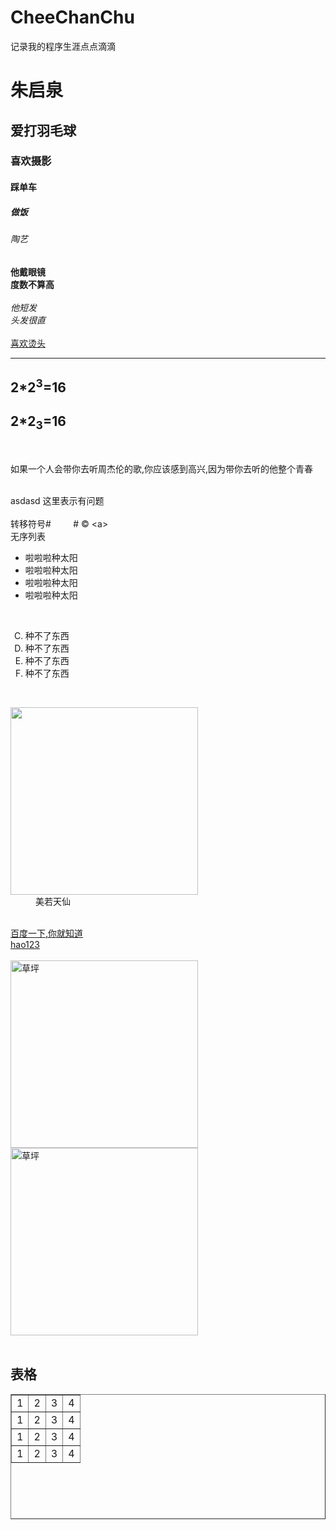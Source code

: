 # CheeChanChu
记录我的程序生涯点点滴滴
<!DOCTYPE html>
<html lang="en">
<head>
    <meta charset="UTF-8">
    <meta name="viewport" content="width=, initial-scale=1.0">
    <title>Document</title>
</head>
<body>
    <h1>朱启泉</h1>
    <h2>爱打羽毛球</h2>
    <h3>喜欢摄影</h3>
    <h4>踩单车</h4>
    <h5>做饭</h5>
    <h6>陶艺</h6>
    <b>他戴眼镜</b><br>
    <strong>度数不算高</strong><br>
<br>
    <i>他短发</i><br>
    <em>头发很直</em><br>
<br>
    <u>喜欢烫头</u><br>
    <hr>
    <h2>2*2<sup>3</sup>=16</h2>
    <h2>2*2<sub>3</sub>=16</h2><br>
    <p>
        如果一个人会带你去听周杰伦的歌,你应该感到高兴,因为带你去听的他整个青春
    </p><br>
    <span>
        asdasd    这里表示有问题
    </span><br><br>
    转移符号#&nbsp;&nbsp;&nbsp;&nbsp;&nbsp;&nbsp;&nbsp;&nbsp;&nbsp;#
    &copy;  &lt;a&gt;
    <br>
    无序列表<br>
    <ul>
        <li>啦啦啦种太阳</li>
        <li>啦啦啦种太阳</li>
        <li>啦啦啦种太阳</li>
        <li>啦啦啦种太阳</li>
    </ul><br>
    <ol type="A" start="3">
        <li>种不了东西</li>
        <li>种不了东西</li>
        <li>种不了东西</li>
        <li>种不了东西</li>
    </ol><br>
    <dl>
        <dt><img src="./images/11.jpg" alt="" width="300" ></dt>
        <dd>美若天仙</dd>
    </dl><br>
    <a href="https://www.baidu.com" target="_blank" title="百度一下,你就知道">百度一下,你就知道</a><br>
    <a href="https://www.hao123.com" target="_self" title="hao123">hao123</a><br><br>
    <img src="./images/22.jpg" alt="草坪" title="草坪" width="300"><br>
    <img src="./images/2.jpg" alt="草坪" title="草坪" width="300"><br><br>  
    <h2>表格</h2>
    <table border="1" width="200" height="200">
        <tr>
            <td>1</td>
            <td>2</td>
            <td>3</td>
            <td>4</td>
        </tr>
        <tr>
            <td>1</td>
            <td>2</td>
            <td>3</td>
            <td>4</td>
        </tr>
        <tr>
            <td>1</td>
            <td>2</td>
            <td>3</td>
            <td>4</td>
        </tr>
        <tr>
            <td>1</td>
            <td>2</td>
            <td>3</td>
            <td>4</td>
        </tr>
    </table>
    


</body>
</html>
